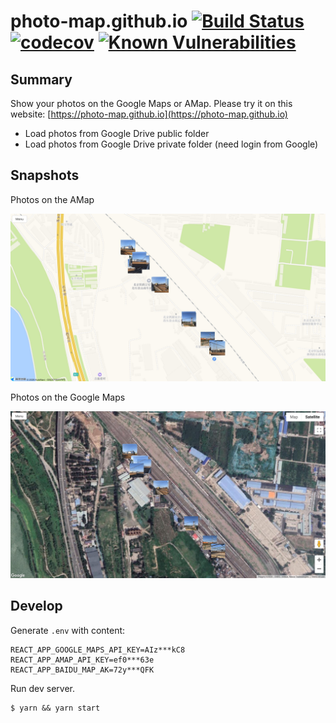 # photo-map.github.io [![Build Status](https://github.com/photo-map/photo-map.github.io/actions/workflows/build-deploy.yml/badge.svg)](https://github.com/photo-map/photo-map.github.io/actions/workflows/build-deploy.yml) [![codecov](https://codecov.io/gh/photo-map/photo-map.github.io/branch/master/graph/badge.svg?token=JZLPHQKY83)](https://codecov.io/gh/photo-map/photo-map.github.io) [![Known Vulnerabilities](https://snyk.io/test/github/{username}/{repo}/badge.svg)](https://snyk.io/test/github/{username}/{repo})

## Summary

Show your photos on the Google Maps or AMap. Please try it on this website: [https://photo-map.github.io](https://photo-map.github.io)

- Load photos from Google Drive public folder
- Load photos from Google Drive private folder (need login from Google)

## Snapshots

Photos on the AMap

![](demo-amap.jpg)

Photos on the Google Maps

![](demo-google-map.jpg)

## Develop

Generate `.env` with content:

```
REACT_APP_GOOGLE_MAPS_API_KEY=AIz***kC8
REACT_APP_AMAP_API_KEY=ef0***63e
REACT_APP_BAIDU_MAP_AK=72y***QFK
```

Run dev server.

```
$ yarn && yarn start
```
